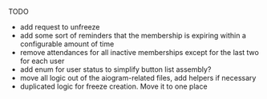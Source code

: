 TODO
* add request to unfreeze
* add some sort of reminders that the membership is expiring within a configurable amount of time
* remove attendances for all inactive memberships except for the last two for each user
* add enum for user status to simplify button list assembly?
* move all logic out of the aiogram-related files, add helpers if necessary
* duplicated logic for freeze creation. Move it to one place